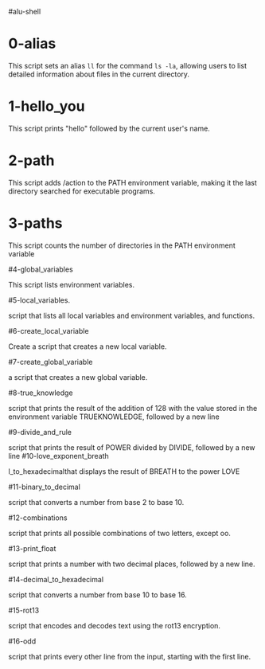#alu-shell

# 0-alias

This script sets an alias `ll` for the command `ls -la`, allowing users to list detailed information about files in the current directory.

# 1-hello_you

This script prints "hello" followed by the current user's name.

# 2-path

This script adds /action to the PATH environment variable, making it the last directory searched for executable programs.

# 3-paths

This script counts the number of directories in the PATH environment variable

#4-global_variables

This script lists environment variables.

#5-local_variables.

script that lists all local variables and environment variables, and functions.

#6-create_local_variable

Create a script that creates a new local variable.

#7-create_global_variable

a script that creates a new global variable.

#8-true_knowledge

script that prints the result of the addition of 128 with the value stored in the environment variable TRUEKNOWLEDGE, followed by a new line

#9-divide_and_rule

script that prints the result of POWER divided by DIVIDE, followed by a new line
#10-love_exponent_breath

 l_to_hexadecimalthat displays the result of BREATH to the power LOVE

#11-binary_to_decimal

 script that converts a number from base 2 to base 10.

#12-combinations

script that prints all possible combinations of two letters, except oo.

#13-print_float

script that prints a number with two decimal places, followed by a new line.

#14-decimal_to_hexadecimal

script that converts a number from base 10 to base 16.

#15-rot13

script that encodes and decodes text using the rot13 encryption.

#16-odd

script that prints every other line from the input, starting with the first line.


